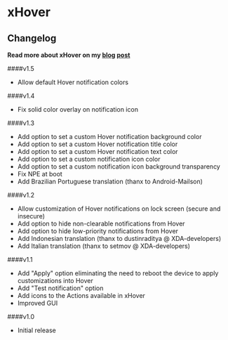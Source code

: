 xHover
================

Changelog
----

**Read more about xHover on my [blog](http://blog.shubhangrathore.com/) [post](http://blog.shubhangrathore.com/xhover/)**


####v1.5
- Allow default Hover notification colors



####v1.4
- Fix solid color overlay on notification icon



####v1.3
- Add option to set a custom Hover notification background color
- Add option to set a custom Hover notification title color
- Add option to set a custom Hover notification text color
- Add option to set a custom notification icon color
- Add option to set a custom notification icon background transparency
- Fix NPE at boot
- Add Brazilian Portuguese translation (thanx to Android-Mailson)



####v1.2
- Allow customization of Hover notifications on lock screen (secure and insecure)
- Add option to hide non-clearable notifications from Hover
- Add option to hide low-priority notifications from Hover
- Add Indonesian translation (thanx to dustinraditya @ XDA-developers)
- Add Italian translation (thanx to setmov @ XDA-developers)



####v1.1

- Add "Apply" option eliminating the need to reboot the device to apply customizations into Hover
- Add "Test notification" option
- Add icons to the Actions available in xHover
- Improved GUI


####v1.0

- Initial release

